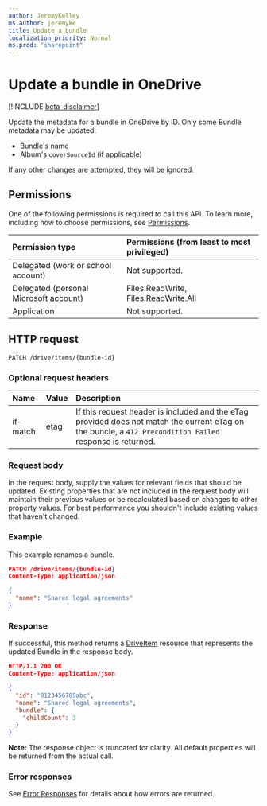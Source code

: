 ```yaml
---
author: JeremyKelley
ms.author: jeremyke
title: Update a bundle
localization_priority: Normal
ms.prod: "sharepoint"
---
```


# Update a bundle in OneDrive

[!INCLUDE [beta-disclaimer](../../includes/beta-disclaimer.md)]

Update the metadata for a bundle in OneDrive by ID.
Only some Bundle metadata may be updated:

* Bundle's name
* Album's `coverSourceId` (if applicable)

If any other changes are attempted, they will be ignored.

## Permissions

One of the following permissions is required to call this API. To learn more, including how to choose permissions, see [Permissions](/graph/permissions-reference).

|Permission type      | Permissions (from least to most privileged)              |
|:--------------------|:---------------------------------------------------------|
|Delegated (work or school account) | Not supported.                             |
|Delegated (personal Microsoft account) | Files.ReadWrite, Files.ReadWrite.All   |
|Application          | Not supported.                                           |

## HTTP request

<!-- { "blockType": "ignored" } -->

```http
PATCH /drive/items/{bundle-id}
```

### Optional request headers

| Name     | Value | Description
|:---------|:------|:--------------------------------------------------------
| if-match | etag  | If this request header is included and the eTag provided does not match the current eTag on the buncle, a `412 Precondition Failed` response is returned.

### Request body

In the request body, supply the values for relevant fields that should be
updated. Existing properties that are not included in the request body
will maintain their previous values or be recalculated based on changes to other
property values. For best performance you shouldn't include existing values
that haven't changed.

### Example

This example renames a bundle.

<!-- { "blockType": "request", "name": "rename-bundle" } -->

```json
PATCH /drive/items/{bundle-id}
Content-Type: application/json

{
  "name": "Shared legal agreements"
}
```

### Response

If successful, this method returns a [DriveItem][] resource that represents the updated Bundle in the response body.

<!-- { "blockType": "response", "@odata.type": "microsoft.graph.driveItem", "truncated": true } -->

```json
HTTP/1.1 200 OK
Content-Type: application/json

{
  "id": "0123456789abc",
  "name": "Shared legal agreements",
  "bundle": {
    "childCount": 3
  }
}
```

**Note:** The response object is truncated for clarity.
All default properties will be returned from the actual call.

### Error responses

See [Error Responses][error-response] for details about how errors are returned.

[error-response]: /graph/errors
[driveItem]: ../resources/driveItem.md

<!-- {
  "type": "#page.annotation",
  "description": "Update or replace the contents or properties of a bundle.",
  "keywords": "update,replace,contents,bundle",
  "section": "documentation",
	"tocPath": "Bundles/Update"
} -->
